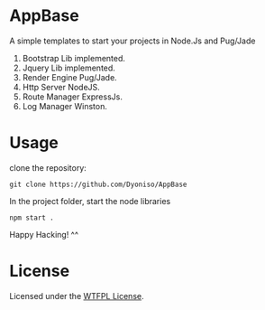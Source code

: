# AppBase
A simple templates to start your projects in Node.Js and Pug/Jade

1. Bootstrap Lib implemented.
2. Jquery Lib implemented.
3. Render Engine Pug/Jade.
4. Http Server NodeJS.
5. Route Manager ExpressJs.
6. Log Manager Winston.

# Usage

clone the repository:
```
git clone https://github.com/Dyoniso/AppBase
```
In the project folder, start the node libraries
```
npm start .
```
Happy Hacking! ^^

# License
Licensed under the [WTFPL License](http://www.wtfpl.net/).
